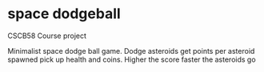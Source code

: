 # space dodgeball

CSCB58 Course project

Minimalist space dodge ball game. Dodge asteroids get points per asteroid spawned pick up health and coins. Higher the score faster the asteroids go


    
